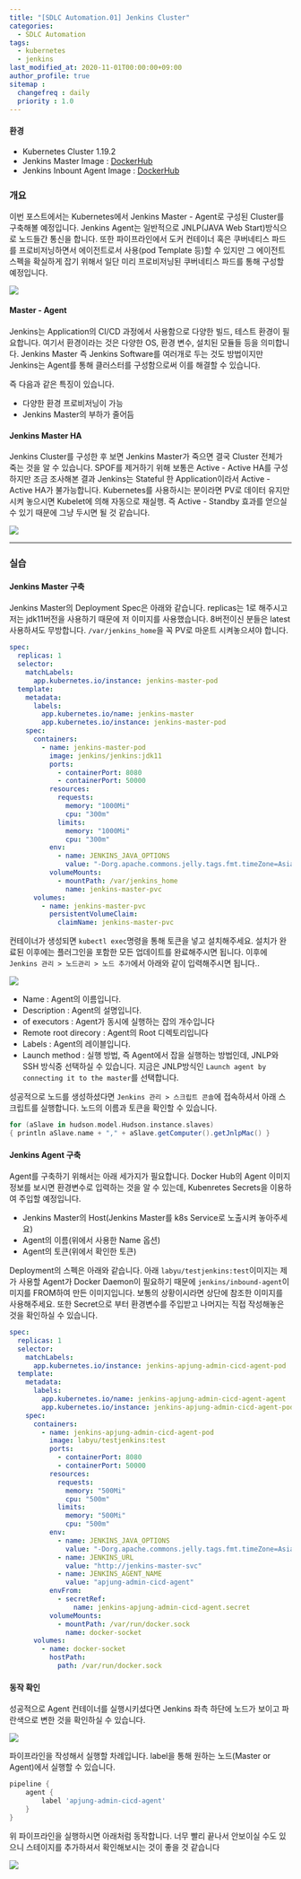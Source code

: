 ```yaml
---
title: "[SDLC Automation.01] Jenkins Cluster"
categories: 
  - SDLC Automation
tags:
  - kubernetes
  - jenkins
last_modified_at: 2020-11-01T00:00:00+09:00
author_profile: true
sitemap :
  changefreq : daily
  priority : 1.0
---
```

#### 환경
- Kubernetes Cluster 1.19.2
- Jenkins Master Image : [DockerHub](https://hub.docker.com/r/jenkins/jenkins)
- Jenkins Inbount Agent Image :  [DockerHub](https://hub.docker.com/r/jenkins/inbound-agent)

### 개요
이번 포스트에서는 Kubernetes에서 Jenkins Master - Agent로 구성된 Cluster를 구축해볼 예정입니다. Jenkins Agent는 일반적으로 JNLP(JAVA Web Start)방식으로 노드들간 통신을 합니다. 또한 파이프라인에서 도커 컨테이너 혹은 쿠버네티스 파드를 프로비저닝하면서 에이전트로서 사용(pod Template 등)할 수 있지만 그 에이전트 스펙을 확실하게 잡기 위해서 일단 미리 프로비저닝된 쿠버네티스 파드를 통해 구성할 예정입니다.

![](/assets/images/sdlcautomation/01/jenkins-agent.png)

#### Master - Agent
Jenkins는 Application의 CI/CD 과정에서 사용함으로 다양한 빌드, 테스트 환경이 필요합니다. 여기서 환경이라는 것은 다양한 OS, 환경 변수, 설치된 모듈들 등을 의미합니다. Jenkins Master 즉 Jenkins Software를 여러개로 두는 것도 방법이지만 Jenkins는 Agent를 통해 클러스터를 구성함으로써 이를 해결할 수 있습니다.

즉 다음과 같은 특징이 있습니다.
- 다양한 환경 프로비저닝이 가능
- Jenkins Master의 부하가 줄어듬

#### Jenkins Master HA
Jenkins Cluster를 구성한 후 보면 Jenkins Master가 죽으면 결국 Cluster 전체가 죽는 것을 알 수 있습니다. SPOF를 제거하기 위해 보통은 Active - Active HA를 구성하지만 조금 조사해본 결과 Jenkins는 Stateful 한 Application이라서 Active - Active HA가 불가능합니다. Kubernetes를 사용하시는 분이라면 PV로 데이터 유지만 시켜 놓으시면 Kubelet에 의해 자동으로 재실행. 즉 Active - Standby 효과를 얻으실 수 있기 때문에 그냥 두시면 될 것 같습니다.

![](/assets/images/sdlcautomation/01/jenkins-ha.png)

---

### 실습

#### Jenkins Master 구축
Jenkins Master의 Deployment Spec은 아래와 같습니다. replicas는 1로 해주시고 저는 jdk11버전을 사용하기 때문에 저 이미지를 사용했습니다. 8버전이신 분들은 latest사용하셔도 무방합니다. `/var/jenkins_home`을 꼭 PV로 마운트 시켜놓으셔야 합니다.
```yaml
spec:
  replicas: 1
  selector:
    matchLabels:
      app.kubernetes.io/instance: jenkins-master-pod
  template:
    metadata:
      labels:
        app.kubernetes.io/name: jenkins-master
        app.kubernetes.io/instance: jenkins-master-pod
    spec:
      containers:
        - name: jenkins-master-pod
          image: jenkins/jenkins:jdk11
          ports:
            - containerPort: 8080
            - containerPort: 50000
          resources:
            requests:
              memory: "1000Mi"
              cpu: "300m"
            limits:
              memory: "1000Mi"
              cpu: "300m"
          env:
            - name: JENKINS_JAVA_OPTIONS
              value: "-Dorg.apache.commons.jelly.tags.fmt.timeZone=Asia/Seoul"
          volumeMounts:
            - mountPath: /var/jenkins_home
              name: jenkins-master-pvc
      volumes:
        - name: jenkins-master-pvc
          persistentVolumeClaim:
            claimName: jenkins-master-pvc
```

컨테이너가 생성되면 `kubectl exec`명령을 통해 토큰을 넣고 설치해주세요. 설치가 완료된 이후에는 플러그인을 포함한 모든 업데이트를 완료해주시면 됩니다. 이후에 `Jenkins 관리 > 노드관리 > 노드 추가`에서 아래와 같이 입력해주시면 됩니다..

![](/assets/images/sdlcautomation/01/jenkins-node-manage.png)
- Name : Agent의 이름입니다. 
- Description : Agent의 설명입니다.
- of executors : Agent가 동시에 실행하는 잡의 개수입니다
- Remote root direcory : Agent의 Root 디렉토리입니다
- Labels : Agent의 레이블입니다.
- Launch method : 실행 방법, 즉 Agent에서 잡을 실행하는 방법인데, JNLP와 SSH 방식중 선택하실 수 있습니다. 지금은 JNLP방식인 `Launch agent by connecting it to the master`를 선택합니다.

성공적으로 노드를 생성하셨다면 `Jenkins 관리 > 스크립트 콘솔`에 접속하셔서 아래 스크립트를 실행합니다. 노드의 이름과 토큰을 확인할 수 있습니다.
```groovy
for (aSlave in hudson.model.Hudson.instance.slaves) 
{ println aSlave.name + "," + aSlave.getComputer().getJnlpMac() }
```

#### Jenkins Agent 구축
Agent를 구축하기 위해서는 아래 세가지가 필요합니다. Docker Hub의 Agent 이미지 정보를 보시면 환경변수로 입력하는 것을 알 수 있는데, Kubenretes Secrets을 이용하여 주입할 예정입니다.

- Jenkins Master의 Host(Jenkins Master를 k8s Service로 노출시켜 놓아주세요)
- Agent의 이름(위에서 사용한 Name 옵션)
- Agent의 토큰(위에서 확인한 토큰)

Deployment의 스펙은 아래와 같습니다. 아래 `labyu/testjenkins:test`이미지는 제가 사용할 Agent가 Docker Daemon이 필요하기 때문에 `jenkins/inbound-agent`이미지를 FROM하여 만든 이미지입니다. 보통의 상황이시라면 상단에 참조한 이미지를 사용해주세요. 또한 Secret으로 부터 환경변수를 주입받고 나머지는 직접 작성해놓은 것을 확인하실 수 있습니다.
```yaml
spec:
  replicas: 1
  selector:
    matchLabels:
      app.kubernetes.io/instance: jenkins-apjung-admin-cicd-agent-pod
  template:
    metadata:
      labels:
        app.kubernetes.io/name: jenkins-apjung-admin-cicd-agent-agent
        app.kubernetes.io/instance: jenkins-apjung-admin-cicd-agent-pod
    spec:
      containers:
        - name: jenkins-apjung-admin-cicd-agent-pod
          image: labyu/testjenkins:test
          ports:
            - containerPort: 8080
            - containerPort: 50000
          resources:
            requests:
              memory: "500Mi"
              cpu: "500m"
            limits:
              memory: "500Mi"
              cpu: "500m"
          env:
            - name: JENKINS_JAVA_OPTIONS
              value: "-Dorg.apache.commons.jelly.tags.fmt.timeZone=Asia/Seoul"
            - name: JENKINS_URL
              value: "http://jenkins-master-svc"
            - name: JENKINS_AGENT_NAME
              value: "apjung-admin-cicd-agent"
          envFrom:
            - secretRef:
                name: jenkins-apjung-admin-cicd-agent.secret
          volumeMounts:
            - mountPath: /var/run/docker.sock
              name: docker-socket
      volumes:
        - name: docker-socket
          hostPath:
            path: /var/run/docker.sock
```

#### 동작 확인
성공적으로 Agent 컨테이너를 실행시키셨다면 Jenkins 좌측 하단에 노드가 보이고 파란색으로 변한 것을 확인하실 수 있습니다.

![](/assets/images/sdlcautomation/01/jenkins-node-list.png)

파이프라인을 작성해서 실행할 차례입니다. label을 통해 원하는 노드(Master or Agent)에서 실행할 수 있습니다.
```groovy
pipeline {
    agent {
        label 'apjung-admin-cicd-agent'
    }
}
```

위 파이프라인을 실행하시면 아래처럼 동작합니다. 너무 빨리 끝나서 안보이실 수도 있으니 스테이지를 추가하셔서 확인해보시는 것이 좋을 것 같습니다

![](/assets/images/sdlcautomation/01/jenkins-node-execute.png)